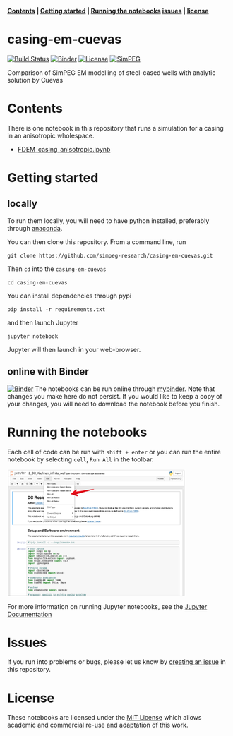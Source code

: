 **[Contents](#Contents) | [Getting started](#Getting-started) | [Running the notebooks](#Running-the-notebooks)  [issues](#Issues) |  [license](#License)**

# casing-em-cuevas

[![Build Status](https://travis-ci.org/simpeg-research/casing-em-cuevas.svg?branch=master)](https://travis-ci.org/simpeg-research/casing-em-cuevas)
[![Binder](https://mybinder.org/badge.svg)](https://mybinder.org/v2/gh/simpeg-research/casing-em-cuevas/master)
[![License](https://img.shields.io/github/license/simpeg-research/casing-em-cuevas.svg)](https://github.com/simpeg-research/casing-em-cuevas/blob/master/LICENSE)
[![SimPEG](https://img.shields.io/badge/powered%20by-SimPEG-blue.svg)](http://simpeg.xyz)

Comparison of SimPEG EM modelling of steel-cased wells with analytic solution by Cuevas

# Contents

There is one notebook in this repository that runs a simulation for a casing in an anisotropic wholespace. 
- [FDEM_casing_anisotropic.ipynb](/FDEM_casing_anisotropic.ipynb)

# Getting started

## locally

To run them locally, you will need to have python installed, preferably through [anaconda](https://www.anaconda.com/download/).

You can then clone this repository. From a command line, run

```
git clone https://github.com/simpeg-research/casing-em-cuevas.git
```

Then `cd` into the `casing-em-cuevas`

```
cd casing-em-cuevas
```

You can install dependencies through pypi
```
pip install -r requirements.txt
```

and then launch Jupyter
```
jupyter notebook
```

Jupyter will then launch in your web-browser.

## online with Binder
[![Binder](https://mybinder.org/badge.svg)](https://mybinder.org/v2/gh/simpeg-research/casing-em-cuevas/master)
The notebooks can be run online through [mybinder](https://mybinder.org/v2/gh/simpeg-research/casing-em-cuevas/master). Note that changes you make here do not persist. If you would like to keep a copy of your changes, you will need to download the notebook before you finish. 

# Running the notebooks

Each cell of code can be run with `shift + enter` or you can run the entire notebook by selecting `cell`, `Run All` in the toolbar.

<img src="https://raw.githubusercontent.com/simpeg-research/heagy-2018-emcyl/master/figures/cell_run_all.png" width=80% align="middle">

For more information on running Jupyter notebooks, see the [Jupyter Documentation](https://jupyter.readthedocs.io/en/latest/)


# Issues

If you run into problems or bugs, please let us know by [creating an issue](https://github.com/simpeg-research/casing-em-cuevas/issues/new) in this repository.

# License

These notebooks are licensed under the [MIT License](/LICENSE) which allows academic and commercial re-use and adaptation of this work.


